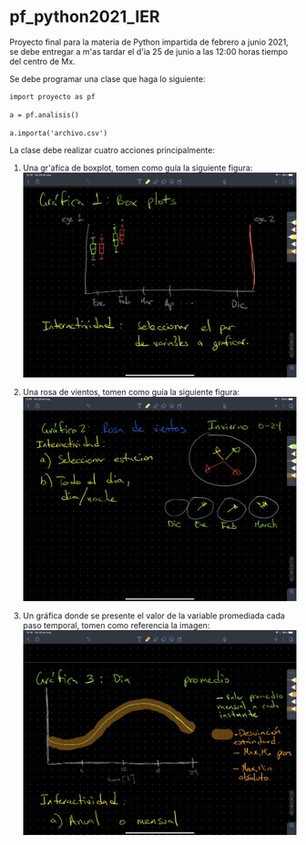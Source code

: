 # pf_python2021_IER
Proyecto final para la materia de Python impartida de febrero a junio 2021,
se debe entregar a m'as tardar el d'ia 25 de junio a las 12:00 horas tiempo
del centro de Mx.

Se debe programar una clase que haga lo siguiente:

```
import proyecto as pf

a = pf.analisis()

a.importa('archivo.csv')
```

La clase debe realizar cuatro acciones principalmente:

1. Una gr'afica de boxplot, tomen como guía la siguiente figura:
![Boxplot](img/boxplot.png)


2. Una rosa de vientos, tomen como guía la siguiente figura:
![Rosa de viento](img/rosa_vientos.png)


3. Un gráfica donde se presente el valor de la variable promediada cada paso
temporal, tomen como referencia la imagen:
![Rosa de viento](img/promedio_horario.png)
 
